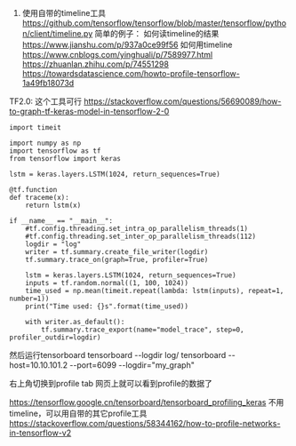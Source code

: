 1. 使用自带的timeline工具
https://github.com/tensorflow/tensorflow/blob/master/tensorflow/python/client/timeline.py
简单的例子：
如何读timeline的结果
https://www.jianshu.com/p/937a0ce99f56
如何用timeline
https://www.cnblogs.com/yinghuali/p/7589977.html
https://zhuanlan.zhihu.com/p/74551298
https://towardsdatascience.com/howto-profile-tensorflow-1a49fb18073d

TF2.0:
这个工具可行
https://stackoverflow.com/questions/56690089/how-to-graph-tf-keras-model-in-tensorflow-2-0
```
import timeit

import numpy as np
import tensorflow as tf
from tensorflow import keras

lstm = keras.layers.LSTM(1024, return_sequences=True)

@tf.function
def traceme(x):
    return lstm(x)

if __name__ == "__main__":
    #tf.config.threading.set_intra_op_parallelism_threads(1)
    #tf.config.threading.set_inter_op_parallelism_threads(112)
    logdir = "log"
    writer = tf.summary.create_file_writer(logdir)
    tf.summary.trace_on(graph=True, profiler=True)

    lstm = keras.layers.LSTM(1024, return_sequences=True)
    inputs = tf.random.normal((1, 100, 1024))
    time_used = np.mean(timeit.repeat(lambda: lstm(inputs), repeat=1, number=1))
    print("Time used: {}s".format(time_used))

    with writer.as_default():
        tf.summary.trace_export(name="model_trace", step=0, profiler_outdir=logdir)
```
然后运行tensorboard
tensorboard --logdir log/
tensorboard --host=10.10.101.2 --port=6099 --logdir="my_graph"

右上角切换到profile tab
网页上就可以看到profile的数据了

https://tensorflow.google.cn/tensorboard/tensorboard_profiling_keras
不用timeline，可以用自带的其它profile工具
https://stackoverflow.com/questions/58344162/how-to-profile-networks-in-tensorflow-v2
